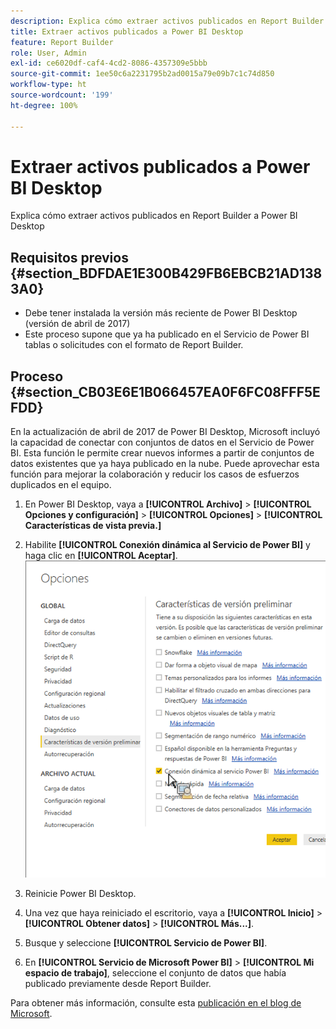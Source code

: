 ```yaml
---
description: Explica cómo extraer activos publicados en Report Builder a Power BI Desktop
title: Extraer activos publicados a Power BI Desktop
feature: Report Builder
role: User, Admin
exl-id: ce6020df-caf4-4cd2-8086-4357309e5bbb
source-git-commit: 1ee50c6a2231795b2ad0015a79e09b7c1c74d850
workflow-type: ht
source-wordcount: '199'
ht-degree: 100%

---
```


# Extraer activos publicados a Power BI Desktop

Explica cómo extraer activos publicados en Report Builder a Power BI Desktop

## Requisitos previos {#section_BDFDAE1E300B429FB6EBCB21AD1383A0}

* Debe tener instalada la versión más reciente de Power BI Desktop (versión de abril de 2017)
* Este proceso supone que ya ha publicado en el Servicio de Power BI tablas o solicitudes con el formato de Report Builder.

## Proceso {#section_CB03E6E1B066457EA0F6FC08FFF5EFDD}

En la actualización de abril de 2017 de Power BI Desktop, Microsoft incluyó la capacidad de conectar con conjuntos de datos en el Servicio de Power BI. Esta función le permite crear nuevos informes a partir de conjuntos de datos existentes que ya haya publicado en la nube. Puede aprovechar esta función para mejorar la colaboración y reducir los casos de esfuerzos duplicados en el equipo.

1. En Power BI Desktop, vaya a **[!UICONTROL Archivo]** > **[!UICONTROL Opciones y configuración]** > **[!UICONTROL Opciones]** > **[!UICONTROL Características de vista previa.]**
1. Habilite **[!UICONTROL Conexión dinámica al Servicio de Power BI]** y haga clic en **[!UICONTROL Aceptar]**. ![](assets/bi-preview-features.png)

1. Reinicie Power BI Desktop.
1. Una vez que haya reiniciado el escritorio, vaya a **[!UICONTROL Inicio]** > **[!UICONTROL Obtener datos]** > **[!UICONTROL Más...]**.
1. Busque y seleccione **[!UICONTROL Servicio de Power BI]**.
1. En **[!UICONTROL Servicio de Microsoft Power BI]** > **[!UICONTROL Mi espacio de trabajo]**, seleccione el conjunto de datos que había publicado previamente desde Report Builder.

Para obtener más información, consulte esta [publicación en el blog de Microsoft](https://powerbi.microsoft.com/en-us/blog/connecting-to-datasets-in-the-power-bi-service-from-desktop/).

